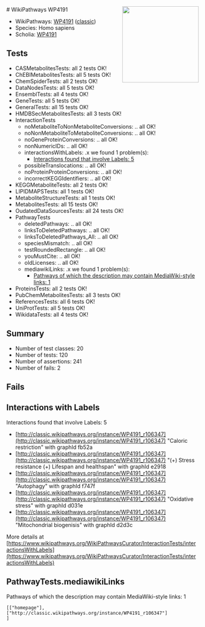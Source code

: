 <img style="float: right; width: 200px" src="https://upload.wikimedia.org/wikipedia/commons/thumb/8/83/Wplogo_with_text_500.png/640px-Wplogo_with_text_500.png" />
# WikiPathways WP4191

* WikiPathways: [WP4191](https://wikipathways.org/pathways/WP4191) ([classic](https://classic.wikipathways.org/instance/WP4191))
* Species: Homo sapiens
* Scholia: [WP4191](https://scholia.toolforge.org/wikipathways/WP4191)
## Tests
* CASMetabolitesTests: all 2 tests OK!
* ChEBIMetabolitesTests: all 5 tests OK!
* ChemSpiderTests: all 2 tests OK!
* DataNodesTests: all 5 tests OK!
* EnsemblTests: all 4 tests OK!
* GeneTests: all 5 tests OK!
* GeneralTests: all 15 tests OK!
* HMDBSecMetabolitesTests: all 3 tests OK!
* InteractionTests
    * noMetaboliteToNonMetaboliteConversions: .. all OK!
    * noNonMetaboliteToMetaboliteConversions: .. all OK!
    * noGeneProteinConversions: .. all OK!
    * nonNumericIDs: .. all OK!
    * interactionsWithLabels: .x we found 1 problem(s):
        * [Interactions found that involve Labels: 5](#630d267c)
    * possibleTranslocations: .. all OK!
    * noProteinProteinConversions: .. all OK!
    * incorrectKEGGIdentifiers: .. all OK!
* KEGGMetaboliteTests: all 2 tests OK!
* LIPIDMAPSTests: all 1 tests OK!
* MetaboliteStructureTests: all 1 tests OK!
* MetabolitesTests: all 15 tests OK!
* OudatedDataSourcesTests: all 24 tests OK!
* PathwayTests
    * deletedPathways: .. all OK!
    * linksToDeletedPathways: .. all OK!
    * linksToDeletedPathways_All: .. all OK!
    * speciesMismatch: .. all OK!
    * testRoundedRectangle: .. all OK!
    * youMustCite: .. all OK!
    * oldLicenses: .. all OK!
    * mediawikiLinks: .x we found 1 problem(s):
        * [Pathways of which the description may contain MediaWiki-style links: 1](#da69cf45)
* ProteinsTests: all 2 tests OK!
* PubChemMetabolitesTests: all 3 tests OK!
* ReferencesTests: all 6 tests OK!
* UniProtTests: all 5 tests OK!
* WikidataTests: all 4 tests OK!


## Summary

* Number of test classes: 20
* Number of tests: 120
* Number of assertions: 241
* Number of fails: 2

## Fails

<a name="630d267c" />

## Interactions with Labels

Interactions found that involve Labels: 5

* [http://classic.wikipathways.org/instance/WP4191_r106347](http://classic.wikipathways.org/instance/WP4191_r106347) "Caloric restriction" with graphId fb52a
* [http://classic.wikipathways.org/instance/WP4191_r106347](http://classic.wikipathways.org/instance/WP4191_r106347) "(+) Stress resistance
(+) Lifespan and healthspan" with graphId e2918
* [http://classic.wikipathways.org/instance/WP4191_r106347](http://classic.wikipathways.org/instance/WP4191_r106347) "Autophagy" with graphId f747f
* [http://classic.wikipathways.org/instance/WP4191_r106347](http://classic.wikipathways.org/instance/WP4191_r106347) "Oxidative 
stress" with graphId d031e
* [http://classic.wikipathways.org/instance/WP4191_r106347](http://classic.wikipathways.org/instance/WP4191_r106347) "Mitochondrial
biogenisis" with graphId d2d3c


More details at [https://www.wikipathways.org/WikiPathwaysCurator/InteractionTests/interactionsWithLabels](https://www.wikipathways.org/WikiPathwaysCurator/InteractionTests/interactionsWithLabels)

<a name="da69cf45" />

## PathwayTests.mediawikiLinks

Pathways of which the description may contain MediaWiki-style links: 1
```
[["homepage"],
["http://classic.wikipathways.org/instance/WP4191_r106347"]
]
```

